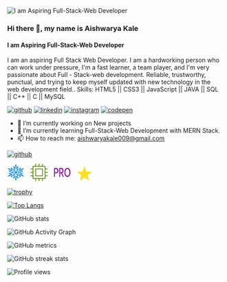 
![I am Aspiring Full-Stack-Web Developer](https://i.pinimg.com/474x/c6/67/68/c6676844e2ee1b5785d86293ccbc1e11.jpg)
### Hi there 👋, my name is Aishwarya Kale
#### I am Aspiring Full-Stack-Web Developer
I am an aspiring Full Stack Web Developer. 
I am a hardworking person who can work under pressure, I'm a fast learner, a team player, and I'm very passionate about Full - Stack-web development.  Reliable, trustworthy, punctual, and trying to keep myself updated with new technology in the web development field..
Skills: HTML5 || CSS3 || JavaScript || JAVA || SQL || C++ || C || MySQL

[<img src='https://cdn.jsdelivr.net/npm/simple-icons@3.0.1/icons/github.svg' alt='github' height='40'>](https://github.com/https://github.com/Abhijeetsinha471)  [<img src='https://cdn.jsdelivr.net/npm/simple-icons@3.0.1/icons/linkedin.svg' alt='linkedin' height='40'>](https://www.linkedin.com/in/https://www.linkedin.com/in/abhijeet-sinha-987410162//)  [<img src='https://cdn.jsdelivr.net/npm/simple-icons@3.0.1/icons/instagram.svg' alt='instagram' height='40'>](https://www.instagram.com/https://www.instagram.com/_abhijeetsinha_//)  [<img src='https://cdn.jsdelivr.net/npm/simple-icons@3.0.1/icons/codepen.svg' alt='codepen' height='40'>](https://codepen.io/https://codepen.io/ABHI_1458)  


- 🔭 I’m currently working on New projects  
- 🌱 I’m currently learning Full-Stack-Web Development with MERN Stack. 
- 📫 How to reach me: aishwaryakale009@gmail.com 

[<img src='https://cdn.jsdelivr.net/npm/simple-icons@3.0.1/icons/github.svg' alt='github' height='40'>](https://github.com/aysha05)  

<a href='https://archiveprogram.github.com/'><img src='https://raw.githubusercontent.com/acervenky/animated-github-badges/master/assets/acbadge.gif' width='40' height='40'></a> <a href='https://docs.github.com/en/developers'><img src='https://raw.githubusercontent.com/acervenky/animated-github-badges/master/assets/devbadge.gif' width='40' height='40'></a> <a href='https://github.com/pricing'><img src='https://raw.githubusercontent.com/acervenky/animated-github-badges/master/assets/pro.gif' width='40' height='40'></a> <a href='https://stars.github.com/'><img src='https://raw.githubusercontent.com/acervenky/animated-github-badges/master/assets/starbadge.gif' width='35' height='35'></a> 

[![trophy](https://github-profile-trophy.vercel.app/?username=aysha05)](https://github.com/ryo-ma/github-profile-trophy)

[![Top Langs](https://github-readme-stats.vercel.app/api/top-langs/?username=aysha05)](https://github.com/anuraghazra/github-readme-stats)

![GitHub stats](https://github-readme-stats.vercel.app/api?username=aysha05&show_icons=true&count_private=true)  

![GitHub Activity Graph](https://activity-graph.herokuapp.com/graph?username=aysha05)  

![GitHub metrics](https://metrics.lecoq.io/aysha05)  

![GitHub streak stats](https://github-readme-streak-stats.herokuapp.com/?user=aysha05)  

![Profile views](https://gpvc.arturio.dev/aysha05) 
